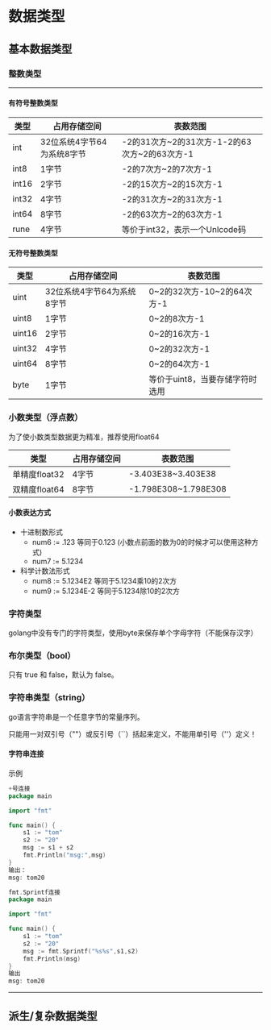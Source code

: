 



# 数据类型

## 基本数据类型

### 整数类型

------

#### 有符号整数类型

| 类型  | 占用存储空间               | 表数范围                                     |
| ----- | -------------------------- | -------------------------------------------- |
| int   | 32位系统4字节64为系统8字节 | -2的31次方~2的31次方-1-2的63次方~2的63次方-1 |
| int8  | 1字节                      | -2的7次方~2的7次方-1                         |
| int16 | 2字节                      | -2的15次方~2的15次方-1                       |
| int32 | 4字节                      | -2的31次方~2的31次方-1                       |
| int64 | 8字节                      | -2的63次方~2的63次方-1                       |
| rune  | 4字节                      | 等价于int32，表示一个Unlcode码               |

#### 无符号整数类型

| 类型   | 占用存储空间               | 表数范围                        |
| ------ | -------------------------- | ------------------------------- |
| uint   | 32位系统4字节64为系统8字节 | 0~2的32次方-10~2的64次方-1      |
| uint8  | 1字节                      | 0~2的8次方-1                    |
| uint16 | 2字节                      | 0~2的16次方-1                   |
| uint32 | 4字节                      | 0~2的32次方-1                   |
| uint64 | 8字节                      | 0~2的64次方-1                   |
| byte   | 1字节                      | 等价于uint8，当要存储字符时选用 |

### 小数类型（浮点数）

为了使小数类型数据更为精准，推荐使用float64

| 类型          | 占用存储空间 | 表数范围             |
| ------------- | ------------ | -------------------- |
| 单精度float32 | 4字节        | -3.403E38~3.403E38   |
| 双精度float64 | 8字节        | -1.798E308~1.798E308 |

#### 小数表达方式

- 十进制数形式
  - num6 := .123   等同于0.123 (小数点前面的数为0的时候才可以使用这种方式)
  - num7 := 5.1234
- 科学计数法形式
  - num8 := 5.1234E2    等同于5.1234乘10的2次方
  - num9 := 5.1234E-2   等同于5.1234除10的2次方

### 字符类型

 golang中没有专门的字符类型，使用byte来保存单个字母字符（不能保存汉字）

### 布尔类型（bool）

只有 true 和 false，默认为 false。

### **字符串类型（string）**

go语言字符串是一个任意字节的常量序列。

只能用一对双引号（""）或反引号（``）括起来定义，不能用单引号（''）定义！

#### 字符串连接

示例

```go
+号连接
package main

import "fmt"

func main() {
	s1 := "tom"
	s2 := "20"
	msg := s1 + s2
	fmt.Println("msg:",msg)
}
输出：
msg: tom20

fmt.Sprintf连接
package main

import "fmt"

func main() {
	s1 := "tom"
	s2 := "20"
	msg := fmt.Sprintf("%s%s",s1,s2)
	fmt.Println(msg)
}
输出
msg: tom20

```

------

## 派生/复杂数据类型

